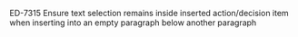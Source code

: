 ED-7315 Ensure text selection remains inside inserted action/decision item when inserting into an empty paragraph below another paragraph
